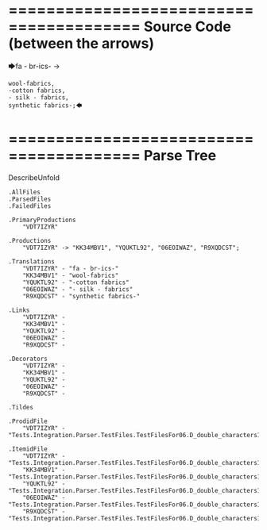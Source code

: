 ========================================
Source Code (between the arrows)
========================================

🡆fa - br-ics- ->

    wool-fabrics,
    -cotton fabrics,
    - silk - fabrics,
    synthetic fabrics-;🡄

========================================
Parse Tree
========================================
DescribeUnfold

    .AllFiles
    .ParsedFiles
    .FailedFiles

    .PrimaryProductions
        "VDT7IZYR" 

    .Productions
        "VDT7IZYR" -> "KK34MBV1", "YQUKTL92", "06EOIWAZ", "R9XQDCST";

    .Translations
        "VDT7IZYR" - "fa - br-ics-"
        "KK34MBV1" - "wool-fabrics"
        "YQUKTL92" - "-cotton fabrics"
        "06EOIWAZ" - "- silk - fabrics"
        "R9XQDCST" - "synthetic fabrics-"

    .Links
        "VDT7IZYR" - 
        "KK34MBV1" - 
        "YQUKTL92" - 
        "06EOIWAZ" - 
        "R9XQDCST" - 

    .Decorators
        "VDT7IZYR" - 
        "KK34MBV1" - 
        "YQUKTL92" - 
        "06EOIWAZ" - 
        "R9XQDCST" - 

    .Tildes

    .ProdidFile
        "VDT7IZYR" - "Tests.Integration.Parser.TestFiles.TestFilesFor06.D_double_characters1.ds"

    .ItemidFile
        "VDT7IZYR" - "Tests.Integration.Parser.TestFiles.TestFilesFor06.D_double_characters1.ds"
        "KK34MBV1" - "Tests.Integration.Parser.TestFiles.TestFilesFor06.D_double_characters1.ds"
        "YQUKTL92" - "Tests.Integration.Parser.TestFiles.TestFilesFor06.D_double_characters1.ds"
        "06EOIWAZ" - "Tests.Integration.Parser.TestFiles.TestFilesFor06.D_double_characters1.ds"
        "R9XQDCST" - "Tests.Integration.Parser.TestFiles.TestFilesFor06.D_double_characters1.ds"

